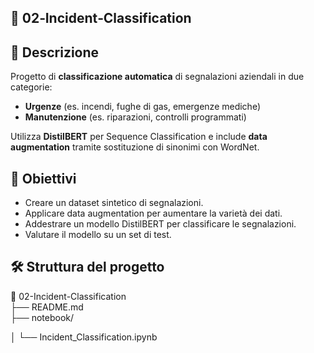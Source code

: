 ## 📄 02‑Incident‑Classification

## 📌 Descrizione
Progetto di **classificazione automatica** di segnalazioni aziendali in due categorie:
- **Urgenze** (es. incendi, fughe di gas, emergenze mediche)
- **Manutenzione** (es. riparazioni, controlli programmati)

Utilizza **DistilBERT** per Sequence Classification e include **data augmentation** tramite sostituzione di sinonimi con WordNet.

## 🎯 Obiettivi
- Creare un dataset sintetico di segnalazioni.
- Applicare data augmentation per aumentare la varietà dei dati.
- Addestrare un modello DistilBERT per classificare le segnalazioni.
- Valutare il modello su un set di test.

## 🛠️ Struttura del progetto
📁 02-Incident-Classification <br>
├── README.md <br>
├── notebook/ <br>

│ └── Incident_Classification.ipynb
